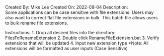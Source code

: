 Created By: Mike Lee
Created On: 2022-08-04
Description:	
	Some applications can be case sensitive with file extensions.
	Users may also want to correct flat file extensions in bulk.
	This batch file allows users to bulk rename file extensions.

Instructions:
	1. Drop all desired files into the directory: FilesToRenameExtension
	2. Double click RenameFileExtension.bat
	3. Verify extensions that will be updated
	4. Input new extension type
		*Note: All extensions will be formatted as user inputs (Case Sensitive)